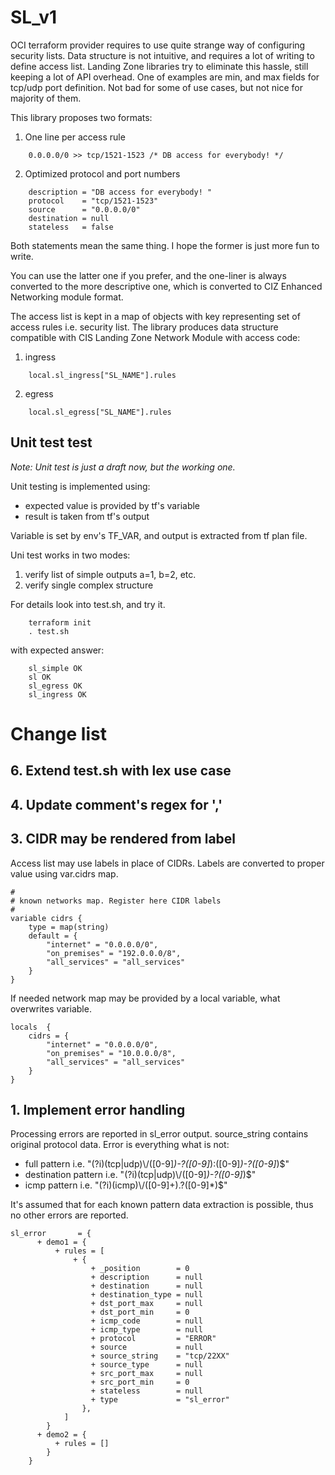 # SL_v1
OCI terraform provider requires to use quite strange way of configuring security lists. Data structure is not intuitive, and requires a lot of writing to define access list. Landing Zone libraries try to eliminate this hassle, still keeping a lot of API overhead. One of examples are min, and max fields for tcp/udp port definition. Not bad for some of use cases, but not nice for majority of them.

This library proposes two formats:
1. One line per access rule

```
    0.0.0.0/0 >> tcp/1521-1523 /* DB access for everybody! */
```

2. Optimized protocol and port numbers

```
    description = "DB access for everybody! "
    protocol    = "tcp/1521-1523"
    source      = "0.0.0.0/0"
    destination = null
    stateless   = false
```

Both statements mean the same thing. I hope the former is just more fun to write.

You can use the latter one if you prefer, and the one-liner is always converted to the more descriptive one, which is converted to CIZ Enhanced Networking module format. 

The access list is kept in a map of objects with key representing set of access rules i.e. security list. The library produces data structure compatible with CIS Landing Zone Network Module with access code:

1. ingress

```
    local.sl_ingress["SL_NAME"].rules
```

2. egress

```
    local.sl_egress["SL_NAME"].rules
```

## Unit test test
*Note: Unit test is just a draft now, but the working one.*

Unit testing is implemented using:
* expected value is provided by tf's variable
* result is taken from tf's output

Variable is set by env's TF_VAR, and output is extracted from tf plan file.

Uni test works in two modes:
1. verify list of simple outputs a=1, b=2, etc.
2. verify single complex structure

For details look into test.sh, and try it.

```
    terraform init
    . test.sh
```

with expected answer:

```
    sl_simple OK
    sl OK
    sl_egress OK
    sl_ingress OK
```



# Change list

## 6. Extend test.sh with lex use case

## 4. Update comment's regex for ','

## 3. CIDR may be rendered from label

Access list may use labels in place of CIDRs. Labels are converted to proper value using var.cidrs map. 

```
#
# known networks map. Register here CIDR labels
#
variable cidrs {
    type = map(string)
    default = {
        "internet" = "0.0.0.0/0",
        "on_premises" = "192.0.0.0/8",
        "all_services" = "all_services"
    }
}
```

If needed network map may be provided by a local variable, what overwrites variable.

```
locals  {
    cidrs = {
        "internet" = "0.0.0.0/0",
        "on_premises" = "10.0.0.0/8",
        "all_services" = "all_services"
    }
}   
```

## 1. Implement error handling

Processing errors are reported in sl_error output. source_string contains original protocol data. Error is everything what is not:
- full pattern i.e. "(?i)(tcp|udp)\\/([0-9]*)-?([0-9]*):([0-9]*)-?([0-9]*)$"
- destination pattern i.e. "(?i)(tcp|udp)\\/([0-9]*)-?([0-9]*)$"
- icmp pattern i.e. "(?i)(icmp)\\/([0-9]+).?([0-9]*)$"

It's assumed that for each known pattern data extraction is possible, thus no other errors are reported.

```
sl_error       = {
      + demo1 = {
          + rules = [
              + {
                  + _position        = 0
                  + description      = null
                  + destination      = null
                  + destination_type = null
                  + dst_port_max     = null
                  + dst_port_min     = 0
                  + icmp_code        = null
                  + icmp_type        = null
                  + protocol         = "ERROR"
                  + source           = null
                  + source_string    = "tcp/22XX"
                  + source_type      = null
                  + src_port_max     = null
                  + src_port_min     = 0
                  + stateless        = null
                  + type             = "sl_error"
                },
            ]
        }
      + demo2 = {
          + rules = []
        }
    }
```